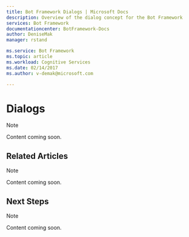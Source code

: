 ```yaml
---
title: Bot Framework Dialogs | Microsoft Docs
description: Overview of the dialog concept for the Bot Framework
services: Bot Framework
documentationcenter: BotFramework-Docs
author: DeniseMak
manager: rstand

ms.service: Bot Framework
ms.topic: article
ms.workload: Cognitive Services
ms.date: 02/14/2017
ms.author: v-demak@microsoft.com

---
```

# Dialogs
> [!NOTE]
> Content coming soon. 

## Related Articles
> [!NOTE]
> Content coming soon. 

## Next Steps
> [!NOTE]
> Content coming soon. 

